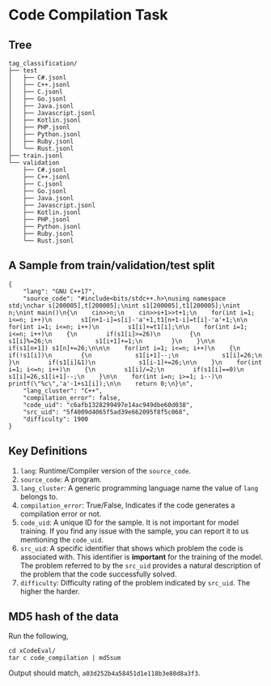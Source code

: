 # Code Compilation Task

## Tree

```
tag_classification/
├── test
│   ├── C#.jsonl
│   ├── C++.jsonl
│   ├── C.jsonl
│   ├── Go.jsonl
│   ├── Java.jsonl
│   ├── Javascript.jsonl
│   ├── Kotlin.jsonl
│   ├── PHP.jsonl
│   ├── Python.jsonl
│   ├── Ruby.jsonl
│   └── Rust.jsonl
├── train.jsonl
└── validation
    ├── C#.jsonl
    ├── C++.jsonl
    ├── C.jsonl
    ├── Go.jsonl
    ├── Java.jsonl
    ├── Javascript.jsonl
    ├── Kotlin.jsonl
    ├── PHP.jsonl
    ├── Python.jsonl
    ├── Ruby.jsonl
    └── Rust.jsonl
```

## A Sample from train/validation/test split
```
{
    "lang": "GNU C++17",
    "source_code": "#include<bits/stdc++.h>\nusing namespace std;\nchar s[200005],t[200005];\nint s1[200005],t1[200005];\nint n;\nint main()\n{\n    cin>>n;\n    cin>>s+1>>t+1;\n    for(int i=1; i<=n; i++)\n        s1[n+1-i]=s[i]-'a'+1,t1[n+1-i]=t[i]-'a'+1;\n\n    for(int i=1; i<=n; i++)\n        s1[i]+=t1[i];\n\n    for(int i=1; i<=n; i++)\n    {\n        if(s1[i]>=26)\n        {\n            s1[i]%=26;\n            s1[i+1]+=1;\n        }\n    }\n\n    if(s1[n+1]) s1[n]+=26;\n\n\n    for(int i=1; i<=n; i++)\n    {\n        if(!s1[i])\n        {\n            s1[i+1]--;\n            s1[i]=26;\n        }\n        if(s1[i]&1)\n            s1[i-1]+=26;\n\n    }\n    for(int i=1; i<=n; i++)\n    {\n        s1[i]/=2;\n        if(s1[i]==0)\n            s1[i]=26,s1[i+1]--;\n    }\n\n    for(int i=n; i>=1; i--)\n        printf(\"%c\",'a'-1+s1[i]);\n\n    return 0;\n}\n",
    "lang_cluster": "C++",
    "compilation_error": false,
    "code_uid": "c6afb1328299497e14ac949dbe60d038",
    "src_uid": "5f4009d4065f5ad39e662095f8f5c068",
    "difficulty": 1900
}
```
 
## Key Definitions


1. `lang`: Runtime/Compiler version of the `source_code`.
2. `source_code`: A program.
3. `lang_cluster`: A generic programming language name the value of `lang` belongs to.
4. `compilation_error`: True/False, Indicates if the code generates a compilation error or not.
5. `code_uid`: A unique ID for the sample. It is not important for model training. If you find any issue with the sample, you can report it to us mentioning the `code_uid`.
6. `src_uid`: A specific identifier that shows which problem the code is associated with. This identifier is **important** for the training of the model. The problem referred to by the `src_uid` provides a natural description of the problem that the code successfully solved.
7. `difficulty`: Difficulty rating of the problem indicated by `src_uid`. The higher the harder.  


## MD5 hash of the data

Run the following, 

```
cd xCodeEval/
tar c code_compilation | md5sum
```

Output should match, `a03d252b4a58451d1e118b3e80d8a3f3`.